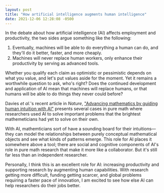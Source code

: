 ```yaml
---
layout: post
title: "How artificial intelligence augments human intelligence"
date: 2021-12-06 12:28:08 -0500
---
```


In the debate about how artificial intelligence (AI) affects employment and productivity, the two sides argue something like the following:

1. Eventually, machines will be able to do everything a human can do, and they'll do it better, faster, and more cheaply.
1. Machines will never replace human workers, only enhance their productivity by serving as advanced tools.

Whether you qualify each claim as optimistic or pessimistic depends on what you value, and let's put values aside for the moment. Yet it remains a worthwhile question to ask, who's right? Does the continued development and application of AI mean that machines will replace humans, or that humans will be able to do things they never could before?

Davies *et al.*'s recent article in *Nature*, ["Advancing mathematics by guiding human intuition with AI"](https://www.nature.com/articles/s41586-021-04086-x) presents several cases in pure math where researchers used AI to solve important problems that the brightest mathemeticians had yet to solve on their own.

With AI, mathemticians sort of have a sounding board for their intuitions&mdash;they can model the relationships between purely conceptual mathematical objects and see what kinds of patterns emerge. This role for AI places it somewhere above a tool; there are social and cognitive components of AI's role in pure math research that make it more like a collaborator. But it's still far less than an independent researcher.

Personally, I think this is an excellent role for AI: increasing productivity and supporting research by augmenting human capabilities. With research getting more difficult, funding getting scarcer, and global problems requiring a faster pace of innovation, I am excited to see how else AI can help researchers do their jobs better.